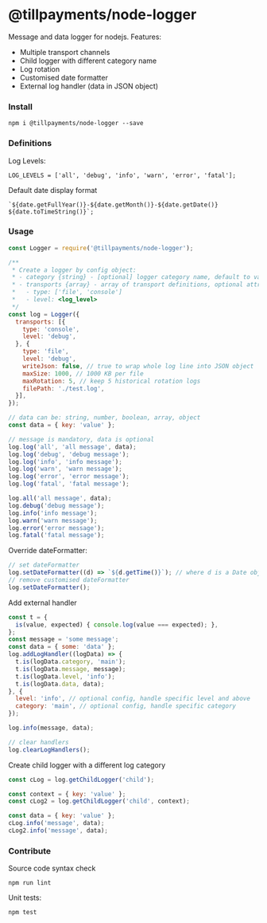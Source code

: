 # @tillpayments/node-logger
Message and data logger for nodejs. Features:
- Multiple transport channels
- Child logger with different category name
- Log rotation
- Customised date formatter
- External log handler (data in JSON object)

### Install
```
npm i @tillpayments/node-logger --save
```

### Definitions
Log Levels:
```
LOG_LEVELS = ['all', 'debug', 'info', 'warn', 'error', 'fatal'];
```
Default date display format
```
`${date.getFullYear()}-${date.getMonth()}-${date.getDate()} ${date.toTimeString()}`;
```

### Usage
``` js
const Logger = require('@tillpayments/node-logger');

/**
 * Create a logger by config object:
 * - category {string} - [optional] logger category name, default to value "main"
 * - transports {array} - array of transport definitions, optional attributes see inline comment
 *   - type: ['file', 'console']
 *   - level: <log_level>
 */
const log = Logger({
  transports: [{
    type: 'console',
    level: 'debug',
  }, {
    type: 'file',
    level: 'debug',
    writeJson: false, // true to wrap whole log line into JSON object
    maxSize: 1000, // 1000 KB per file
    maxRotation: 5, // keep 5 historical rotation logs
    filePath: './test.log',
  }],
});

// data can be: string, number, boolean, array, object
const data = { key: 'value' };

// message is mandatory, data is optional
log.log('all', 'all message', data);
log.log('debug', 'debug message');
log.log('info', 'info message');
log.log('warn', 'warn message');
log.log('error', 'error message');
log.log('fatal', 'fatal message');

log.all('all message', data);
log.debug('debug message');
log.info('info message');
log.warn('warn message');
log.error('error message');
log.fatal('fatal message');
```

Override dateFormatter:
``` js
// set dateFormatter
log.setDateFormatter((d) => `${d.getTime()}`); // where d is a Date object
// remove customised dateFormatter
log.setDateFormatter();
```

Add external handler
``` js
const t = {
  is(value, expected) { console.log(value === expected); },
};
const message = 'some message';
const data = { some: 'data' };
log.addLogHandler((logData) => {
  t.is(logData.category, 'main');
  t.is(logData.message, message);
  t.is(logData.level, 'info');
  t.is(logData.data, data);
}, {
  level: 'info', // optional config, handle specific level and above
  category: 'main', // optional config, handle specific category
});

log.info(message, data);

// clear handlers
log.clearLogHandlers();
```

Create child logger with a different log category
``` js
const cLog = log.getChildLogger('child');

const context = { key: 'value' };
const cLog2 = log.getChildLogger('child', context);

const data = { key: 'value' };
cLog.info('message', data);
cLog2.info('message', data);
```

### Contribute
Source code syntax check
```
npm run lint
```
Unit tests:
```
npm test
```
